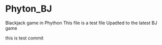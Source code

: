 # Phyton_BJ
Blackjack game in Phython
This file is a test file
Upadted to the latest BJ game

this is test commit
